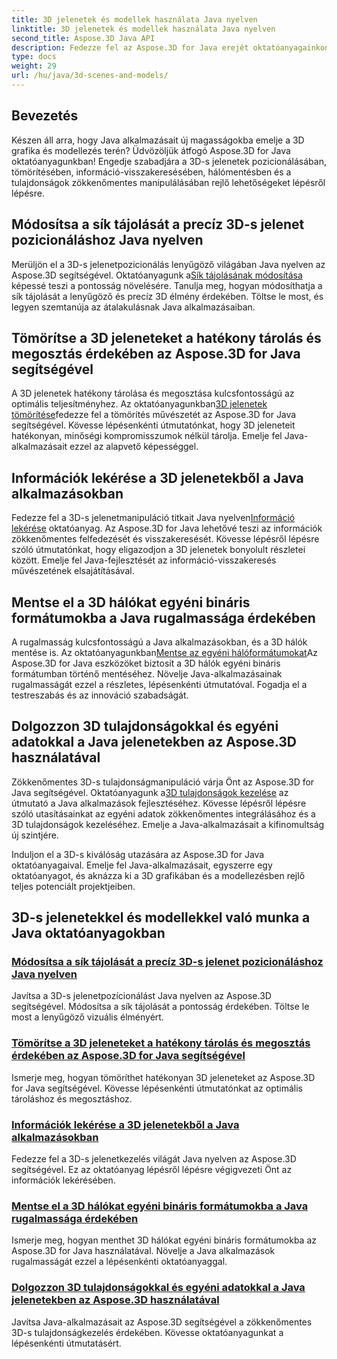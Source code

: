 ```yaml
---
title: 3D jelenetek és modellek használata Java nyelven
linktitle: 3D jelenetek és modellek használata Java nyelven
second_title: Aspose.3D Java API
description: Fedezze fel az Aspose.3D for Java erejét oktatóanyagainkon keresztül. Növelje a pontosságot, a tárolási hatékonyságot és a 3D-s jelenetek manipulálását Java-alkalmazásaiban.
type: docs
weight: 29
url: /hu/java/3d-scenes-and-models/
---
```

## Bevezetés

Készen áll arra, hogy Java alkalmazásait új magasságokba emelje a 3D grafika és modellezés terén? Üdvözöljük átfogó Aspose.3D for Java oktatóanyagunkban! Engedje szabadjára a 3D-s jelenetek pozicionálásában, tömörítésében, információ-visszakeresésében, hálómentésben és a tulajdonságok zökkenőmentes manipulálásában rejlő lehetőségeket lépésről lépésre.

## Módosítsa a sík tájolását a precíz 3D-s jelenet pozicionáláshoz Java nyelven

 Merüljön el a 3D-s jelenetpozicionálás lenyűgöző világában Java nyelven az Aspose.3D segítségével. Oktatóanyagunk a[Sík tájolásának módosítása](./change-plane-orientation/) képessé teszi a pontosság növelésére. Tanulja meg, hogyan módosíthatja a sík tájolását a lenyűgöző és precíz 3D élmény érdekében. Töltse le most, és legyen szemtanúja az átalakulásnak Java alkalmazásaiban.

## Tömörítse a 3D jeleneteket a hatékony tárolás és megosztás érdekében az Aspose.3D for Java segítségével

 A 3D jelenetek hatékony tárolása és megosztása kulcsfontosságú az optimális teljesítményhez. Az oktatóanyagunkban[3D jelenetek tömörítése](./compress-3d-scenes/)fedezze fel a tömörítés művészetét az Aspose.3D for Java segítségével. Kövesse lépésenkénti útmutatónkat, hogy 3D jeleneteit hatékonyan, minőségi kompromisszumok nélkül tárolja. Emelje fel Java-alkalmazásait ezzel az alapvető képességgel.

## Információk lekérése a 3D jelenetekből a Java alkalmazásokban

 Fedezze fel a 3D-s jelenetmanipuláció titkait Java nyelven[Információ lekérése](./get-scene-information/) oktatóanyag. Az Aspose.3D for Java lehetővé teszi az információk zökkenőmentes felfedezését és visszakeresését. Kövesse lépésről lépésre szóló útmutatónkat, hogy eligazodjon a 3D jelenetek bonyolult részletei között. Emelje fel Java-fejlesztését az információ-visszakeresés művészetének elsajátításával.

## Mentse el a 3D hálókat egyéni bináris formátumokba a Java rugalmassága érdekében

 A rugalmasság kulcsfontosságú a Java alkalmazásokban, és a 3D hálók mentése is. Az oktatóanyagunkban[Mentse az egyéni hálóformátumokat](./save-custom-mesh-formats/)Az Aspose.3D for Java eszközöket biztosít a 3D hálók egyéni bináris formátumban történő mentéséhez. Növelje Java-alkalmazásainak rugalmasságát ezzel a részletes, lépésenkénti útmutatóval. Fogadja el a testreszabás és az innováció szabadságát.

## Dolgozzon 3D tulajdonságokkal és egyéni adatokkal a Java jelenetekben az Aspose.3D használatával

 Zökkenőmentes 3D-s tulajdonságmanipuláció várja Önt az Aspose.3D for Java segítségével. Oktatóanyagunk a[3D tulajdonságok kezelése](./managing-3d-properties-scenes/) az útmutató a Java alkalmazások fejlesztéséhez. Kövesse lépésről lépésre szóló utasításainkat az egyéni adatok zökkenőmentes integrálásához és a 3D tulajdonságok kezeléséhez. Emelje a Java-alkalmazásait a kifinomultság új szintjére.

Induljon el a 3D-s kiválóság utazására az Aspose.3D for Java oktatóanyagaival. Emelje fel Java-alkalmazásait, egyszerre egy oktatóanyagot, és aknázza ki a 3D grafikában és a modellezésben rejlő teljes potenciált projektjeiben.
## 3D-s jelenetekkel és modellekkel való munka a Java oktatóanyagokban
### [Módosítsa a sík tájolását a precíz 3D-s jelenet pozicionáláshoz Java nyelven](./change-plane-orientation/)
Javítsa a 3D-s jelenetpozícionálást Java nyelven az Aspose.3D segítségével. Módosítsa a sík tájolását a pontosság érdekében. Töltse le most a lenyűgöző vizuális élményért.
### [Tömörítse a 3D jeleneteket a hatékony tárolás és megosztás érdekében az Aspose.3D for Java segítségével](./compress-3d-scenes/)
Ismerje meg, hogyan tömöríthet hatékonyan 3D jeleneteket az Aspose.3D for Java segítségével. Kövesse lépésenkénti útmutatónkat az optimális tároláshoz és megosztáshoz.
### [Információk lekérése a 3D jelenetekből a Java alkalmazásokban](./get-scene-information/)
Fedezze fel a 3D-s jelenetkezelés világát Java nyelven az Aspose.3D segítségével. Ez az oktatóanyag lépésről lépésre végigvezeti Önt az információk lekérésében.
### [Mentse el a 3D hálókat egyéni bináris formátumokba a Java rugalmassága érdekében](./save-custom-mesh-formats/)
Ismerje meg, hogyan menthet 3D hálókat egyéni bináris formátumokba az Aspose.3D for Java használatával. Növelje a Java alkalmazások rugalmasságát ezzel a lépésenkénti oktatóanyaggal.
### [Dolgozzon 3D tulajdonságokkal és egyéni adatokkal a Java jelenetekben az Aspose.3D használatával](./managing-3d-properties-scenes/)
Javítsa Java-alkalmazásait az Aspose.3D segítségével a zökkenőmentes 3D-s tulajdonságkezelés érdekében. Kövesse oktatóanyagunkat a lépésenkénti útmutatásért.